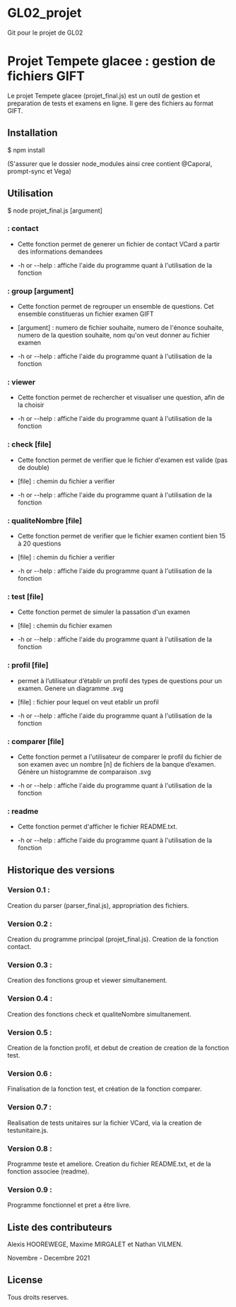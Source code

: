 # GL02_projet

Git pour le projet de GL02

# Projet Tempete glacee : gestion de fichiers GIFT

Le projet Tempete glacee (projet_final.js) est un outil de gestion et preparation de tests et examens en ligne. 
Il gere des fichiers au format GIFT.

## Installation

$ npm install

(S'assurer que le dossier node_modules ainsi cree contient @Caporal, prompt-sync et Vega)

## Utilisation

$ node projet_final.js <command> [argument]

### <command> : contact

- Cette fonction permet de generer un fichier de contact VCard a partir des informations demandees

- -h or --help 	: affiche l'aide du programme quant à l'utilisation de la fonction

### <command> : group [argument]

- Cette fonction permet de regrouper un ensemble de questions. Cet ensemble constitueras un fichier examen GIFT
- [argument] : numero de fichier souhaite, numero de l'énonce souhaite, numero de la question souhaite, nom qu'on veut donner au fichier examen

- -h or --help 	: affiche l'aide du programme quant à l'utilisation de la fonction

### <command> : viewer

- Cette fonction permet de rechercher et visualiser une question, afin de la choisir

- -h or --help 	: affiche l'aide du programme quant à l'utilisation de la fonction

### <command> : check [file]

- Cette fonction permet de verifier que le fichier d'examen est valide (pas de double)
- [file] : chemin du fichier a verifier

- -h or --help 	: affiche l'aide du programme quant à l'utilisation de la fonction

### <command> : qualiteNombre [file]

- Cette fonction permet de verifier que le fichier examen contient bien 15 à 20 questions
- [file] : chemin du fichier a verifier

- -h or --help 	: affiche l'aide du programme quant à l'utilisation de la fonction

### <command> : test [file]

- Cette fonction permet de simuler la passation d'un examen
- [file] : chemin du fichier examen

- -h or --help 	: affiche l'aide du programme quant à l'utilisation de la fonction

### <command> : profil [file]

- permet à l’utilisateur d’établir un profil des types de questions pour un examen. Genere un diagramme .svg

- [file] : fichier pour lequel on veut etablir un profil

- -h or --help 	: affiche l'aide du programme quant à l'utilisation de la fonction

### <command> : comparer [file]

- Cette fonction permet a l'utilisateur de comparer le profil du fichier de son examen avec un nombre [n] de fichiers de la banque d’examen. Génère un histogramme de comparaison .svg

- -h or --help 	: affiche l'aide du programme quant à l'utilisation de la fonction

### <command> : readme

- Cette fonction permet d'afficher le fichier README.txt.

- -h or --help 	: affiche l'aide du programme quant à l'utilisation de la fonction

## Historique des versions

### Version 0.1 :

Creation du parser (parser_final.js), appropriation des fichiers.

### Version 0.2 :

Creation du programme principal (projet_final.js). Creation de la fonction contact.

### Version 0.3 : 

Creation des fonctions group et viewer simultanement.

### Version 0.4 :

Creation des fonctions check et qualiteNombre simultanement.

### Version 0.5 :

Creation de la fonction profil, et debut de creation de creation de la fonction test.

### Version 0.6 :

Finalisation de la fonction test, et création de la fonction comparer.

### Version 0.7 :

Realisation de tests unitaires sur la fichier VCard, via la creation de testunitaire.js.

### Version 0.8 :

Programme teste et ameliore. Creation du fichier README.txt, et de la fonction associee (readme).

### Version 0.9 :
Programme fonctionnel et pret a être livre.

## Liste des contributeurs

Alexis HOOREWEGE, Maxime MIRGALET et Nathan VILMEN.

Novembre - Decembre 2021

## License

Tous droits reserves.
